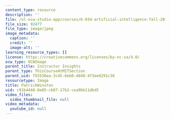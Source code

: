 ```yaml
---
content_type: resource
description: ''
file: /ol-ocw-studio-app/courses/6-034-artificial-intelligence-fall-2010/c91b44488e85cb8717b2cea9bb11dbd5_PatrickWinston.jpg
file_size: 92477
file_type: image/jpeg
image_metadata:
  caption: ''
  credit: ''
  image-alt: ''
learning_resource_types: []
license: https://creativecommons.org/licenses/by-nc-sa/4.0/
ocw_type: OCWImage
parent_title: Instructor Insights
parent_type: ThisCourseAtMITSection
parent_uid: f55530ea-3c45-6eb0-4848-4f3ee8291c38
resourcetype: Image
title: PatrickWinston
uid: c91b4448-8e85-cb87-17b2-cea9bb11dbd5
video_files:
  video_thumbnail_file: null
video_metadata:
  youtube_id: null
---
```

